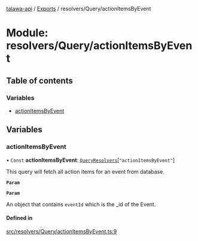 [talawa-api](../README.md) / [Exports](../modules.md) / resolvers/Query/actionItemsByEvent

# Module: resolvers/Query/actionItemsByEvent

## Table of contents

### Variables

- [actionItemsByEvent](resolvers_Query_actionItemsByEvent.md#actionitemsbyevent)

## Variables

### actionItemsByEvent

• `Const` **actionItemsByEvent**: [`QueryResolvers`](types_generatedGraphQLTypes.md#queryresolvers)[``"actionItemsByEvent"``]

This query will fetch all action items for an event from database.

**`Param`**

**`Param`**

An object that contains `eventId` which is the _id of the Event.

#### Defined in

[src/resolvers/Query/actionItemsByEvent.ts:9](https://github.com/PalisadoesFoundation/talawa-api/blob/362768f/src/resolvers/Query/actionItemsByEvent.ts#L9)
